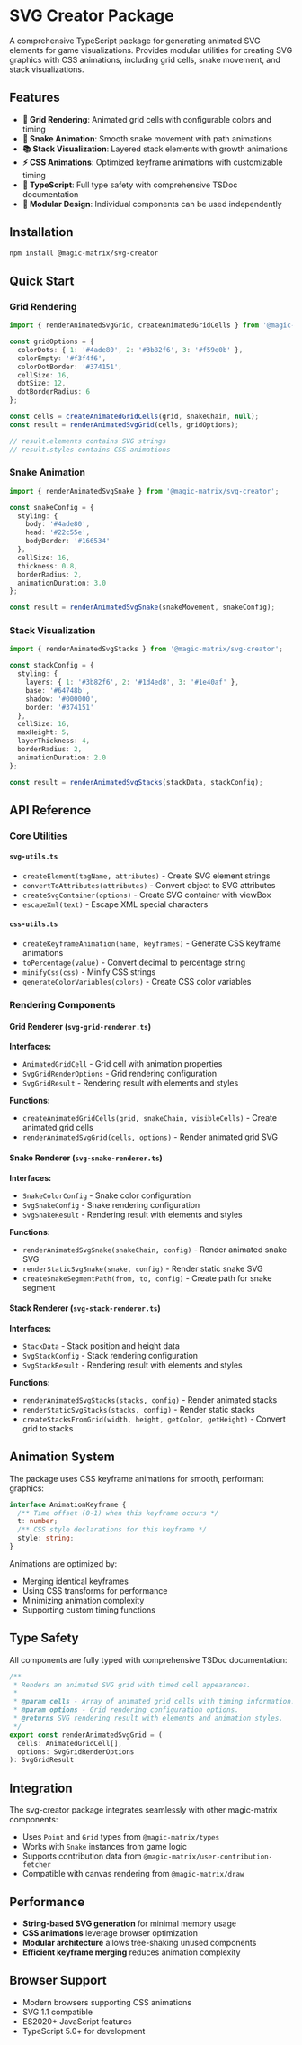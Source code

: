 # SVG Creator Package

A comprehensive TypeScript package for generating animated SVG elements for game visualizations. Provides modular utilities for creating SVG graphics with CSS animations, including grid cells, snake movement, and stack visualizations.

## Features

- **🎨 Grid Rendering**: Animated grid cells with configurable colors and timing
- **🐍 Snake Animation**: Smooth snake movement with path animations
- **📚 Stack Visualization**: Layered stack elements with growth animations
- **⚡ CSS Animations**: Optimized keyframe animations with customizable timing
- **🔧 TypeScript**: Full type safety with comprehensive TSDoc documentation
- **🎯 Modular Design**: Individual components can be used independently

## Installation

```bash
npm install @magic-matrix/svg-creator
```

## Quick Start

### Grid Rendering

```typescript
import { renderAnimatedSvgGrid, createAnimatedGridCells } from '@magic-matrix/svg-creator';

const gridOptions = {
  colorDots: { 1: '#4ade80', 2: '#3b82f6', 3: '#f59e0b' },
  colorEmpty: '#f3f4f6',
  colorDotBorder: '#374151',
  cellSize: 16,
  dotSize: 12,
  dotBorderRadius: 6
};

const cells = createAnimatedGridCells(grid, snakeChain, null);
const result = renderAnimatedSvgGrid(cells, gridOptions);

// result.elements contains SVG strings
// result.styles contains CSS animations
```

### Snake Animation

```typescript
import { renderAnimatedSvgSnake } from '@magic-matrix/svg-creator';

const snakeConfig = {
  styling: {
    body: '#4ade80',
    head: '#22c55e',
    bodyBorder: '#166534'
  },
  cellSize: 16,
  thickness: 0.8,
  borderRadius: 2,
  animationDuration: 3.0
};

const result = renderAnimatedSvgSnake(snakeMovement, snakeConfig);
```

### Stack Visualization

```typescript
import { renderAnimatedSvgStacks } from '@magic-matrix/svg-creator';

const stackConfig = {
  styling: {
    layers: { 1: '#3b82f6', 2: '#1d4ed8', 3: '#1e40af' },
    base: '#64748b',
    shadow: '#000000',
    border: '#374151'
  },
  cellSize: 16,
  maxHeight: 5,
  layerThickness: 4,
  borderRadius: 2,
  animationDuration: 2.0
};

const result = renderAnimatedSvgStacks(stackData, stackConfig);
```

## API Reference

### Core Utilities

#### `svg-utils.ts`
- `createElement(tagName, attributes)` - Create SVG element strings
- `convertToAttributes(attributes)` - Convert object to SVG attributes
- `createSvgContainer(options)` - Create SVG container with viewBox
- `escapeXml(text)` - Escape XML special characters

#### `css-utils.ts`
- `createKeyframeAnimation(name, keyframes)` - Generate CSS keyframe animations
- `toPercentage(value)` - Convert decimal to percentage string
- `minifyCss(css)` - Minify CSS strings
- `generateColorVariables(colors)` - Create CSS color variables

### Rendering Components

#### Grid Renderer (`svg-grid-renderer.ts`)

**Interfaces:**
- `AnimatedGridCell` - Grid cell with animation properties
- `SvgGridRenderOptions` - Grid rendering configuration
- `SvgGridResult` - Rendering result with elements and styles

**Functions:**
- `createAnimatedGridCells(grid, snakeChain, visibleCells)` - Create animated grid cells
- `renderAnimatedSvgGrid(cells, options)` - Render animated grid SVG

#### Snake Renderer (`svg-snake-renderer.ts`)

**Interfaces:**
- `SnakeColorConfig` - Snake color configuration
- `SvgSnakeConfig` - Snake rendering configuration
- `SvgSnakeResult` - Rendering result with elements and styles

**Functions:**
- `renderAnimatedSvgSnake(snakeChain, config)` - Render animated snake SVG
- `renderStaticSvgSnake(snake, config)` - Render static snake SVG
- `createSnakeSegmentPath(from, to, config)` - Create path for snake segment

#### Stack Renderer (`svg-stack-renderer.ts`)

**Interfaces:**
- `StackData` - Stack position and height data
- `SvgStackConfig` - Stack rendering configuration
- `SvgStackResult` - Rendering result with elements and styles

**Functions:**
- `renderAnimatedSvgStacks(stacks, config)` - Render animated stacks
- `renderStaticSvgStacks(stacks, config)` - Render static stacks
- `createStacksFromGrid(width, height, getColor, getHeight)` - Convert grid to stacks

## Animation System

The package uses CSS keyframe animations for smooth, performant graphics:

```typescript
interface AnimationKeyframe {
  /** Time offset (0-1) when this keyframe occurs */
  t: number;
  /** CSS style declarations for this keyframe */
  style: string;
}
```

Animations are optimized by:
- Merging identical keyframes
- Using CSS transforms for performance
- Minimizing animation complexity
- Supporting custom timing functions

## Type Safety

All components are fully typed with comprehensive TSDoc documentation:

```typescript
/**
 * Renders an animated SVG grid with timed cell appearances.
 *
 * @param cells - Array of animated grid cells with timing information.
 * @param options - Grid rendering configuration options.
 * @returns SVG rendering result with elements and animation styles.
 */
export const renderAnimatedSvgGrid = (
  cells: AnimatedGridCell[],
  options: SvgGridRenderOptions
): SvgGridResult
```

## Integration

The svg-creator package integrates seamlessly with other magic-matrix components:

- Uses `Point` and `Grid` types from `@magic-matrix/types`
- Works with `Snake` instances from game logic
- Supports contribution data from `@magic-matrix/user-contribution-fetcher`
- Compatible with canvas rendering from `@magic-matrix/draw`

## Performance

- **String-based SVG generation** for minimal memory usage
- **CSS animations** leverage browser optimization
- **Modular architecture** allows tree-shaking unused components
- **Efficient keyframe merging** reduces animation complexity

## Browser Support

- Modern browsers supporting CSS animations
- SVG 1.1 compatible
- ES2020+ JavaScript features
- TypeScript 5.0+ for development